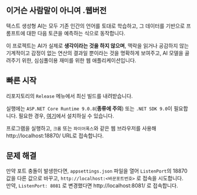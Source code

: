 ## 이거슨 사람말이 아니여 .웹버전
텍스트 생성형 AI는 모두 기존 인간의 언어를 토대로 학습하고, 그 데이터를 기반으로 프롬프트에 대한 다음 토큰을 예측하는 식으로 동작합니다.  
  
이 프로젝트는 AI가 실제로 **생각이라는 것을 하지 않으며**, 맥락을 읽거나 공감하지 않는 기계적이고 감정이 없는 연산의 결과일 뿐이라는 것을 명확하게 보여주고,
AI 모델을 골려주기 위한, 심심풀이용 재미를 위한 웹 애플리케이션입니다.
  

## 빠른 시작
리포지토리의 `Release` 메뉴에서 최신 빌드를 내려받습니다.  
  
실행에는 `ASP.NET Core Runtime 9.0.8`(**종류에 주의**) 또는 `.NET SDK 9.0`이 필요합니다. 필요한 경우, [여기](https://dotnet.microsoft.com/en-us/download/dotnet/9.0)에서 설치하실 수 있습니다.  
  
프로그램을 실행하고, `크롬` 또는 `파이어폭스`와 같은 웹 브라우저를 사용해 http://localhost:18870/ URL로 접속합니다.
  
  
## 문제 해결
만약 포트 충돌이 발생한다면, `appsettings.json` 파일을 열어 `ListenPort`의 18870 값을 다른 값으로 바꾸고, `http://localhost:<바꾼포트번호>` 로 접속을 시도합니다.  
만약, `ListenPort: 8081` 로 변경했다면 http://localhost:8081/ 로 접속합니다.  
  
